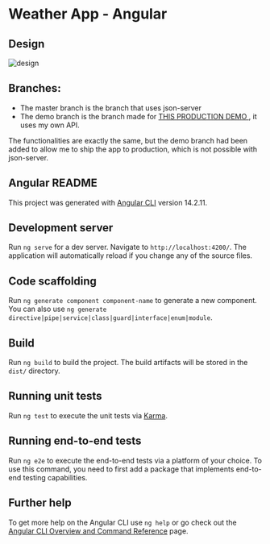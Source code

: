 # Weather App - Angular
## Design

![design](https://imgur.com/stIPvMa.png)

## Branches: 

- The master branch is the branch that uses json-server
- The demo branch is the branch made for <a href='https://angular-weather-app-epicode.netlify.app' target='_blank'> THIS PRODUCTION DEMO </a>, it uses my own API. 

The functionalities are exactly the same, but the demo branch had been added to allow me to ship the app to production, which is not possible with json-server.

## Angular README


This project was generated with [Angular CLI](https://github.com/angular/angular-cli) version 14.2.11.

## Development server

Run `ng serve` for a dev server. Navigate to `http://localhost:4200/`. The application will automatically reload if you change any of the source files.

## Code scaffolding

Run `ng generate component component-name` to generate a new component. You can also use `ng generate directive|pipe|service|class|guard|interface|enum|module`.

## Build

Run `ng build` to build the project. The build artifacts will be stored in the `dist/` directory.

## Running unit tests

Run `ng test` to execute the unit tests via [Karma](https://karma-runner.github.io).

## Running end-to-end tests

Run `ng e2e` to execute the end-to-end tests via a platform of your choice. To use this command, you need to first add a package that implements end-to-end testing capabilities.

## Further help

To get more help on the Angular CLI use `ng help` or go check out the [Angular CLI Overview and Command Reference](https://angular.io/cli) page.
